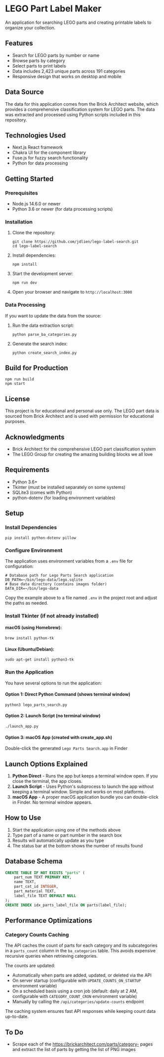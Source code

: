 <!-- @format -->

# LEGO Part Label Maker

An application for searching LEGO parts and creating printable labels to organize your collection.

## Features

- Search for LEGO parts by number or name
- Browse parts by category
- Select parts to print labels
- Data includes 2,423 unique parts across 191 categories
- Responsive design that works on desktop and mobile

## Data Source

The data for this application comes from the Brick Architect website, which provides a comprehensive classification system for LEGO parts. The data was extracted and processed using Python scripts included in this repository.

## Technologies Used

- Next.js React framework
- Chakra UI for the component library
- Fuse.js for fuzzy search functionality
- Python for data processing

## Getting Started

### Prerequisites

- Node.js 14.6.0 or newer
- Python 3.6 or newer (for data processing scripts)

### Installation

1. Clone the repository:

   ```
   git clone https://github.com/jdlien/lego-label-search.git
   cd lego-label-search
   ```

2. Install dependencies:

   ```
   npm install
   ```

3. Start the development server:

   ```
   npm run dev
   ```

4. Open your browser and navigate to `http://localhost:3000`

### Data Processing

If you want to update the data from the source:

1. Run the data extraction script:

   ```
   python parse_ba_categories.py
   ```

2. Generate the search index:
   ```
   python create_search_index.py
   ```

## Build for Production

```
npm run build
npm start
```

## License

This project is for educational and personal use only. The LEGO part data is sourced from Brick Architect and is used with permission for educational purposes.

## Acknowledgments

- Brick Architect for the comprehensive LEGO part classification system
- The LEGO Group for creating the amazing building blocks we all love

## Requirements

- Python 3.6+
- Tkinter (must be installed separately on some systems)
- SQLite3 (comes with Python)
- python-dotenv (for loading environment variables)

## Setup

### Install Dependencies

```
pip install python-dotenv pillow
```

### Configure Environment

The application uses environment variables from a `.env` file for configuration:

```
# Database path for Lego Parts Search application
DB_PATH=~/bin/lego-data/lego.sqlite
# Base data directory (contains images folder)
DATA_DIR=~/bin/lego-data
```

Copy the example above to a file named `.env` in the project root and adjust the paths as needed.

### Install Tkinter (if not already installed)

#### macOS (using Homebrew):

```
brew install python-tk
```

#### Linux (Ubuntu/Debian):

```
sudo apt-get install python3-tk
```

### Run the Application

You have several options to run the application:

#### Option 1: Direct Python Command (shows terminal window)

```
python3 lego_parts_search.py
```

#### Option 2: Launch Script (no terminal window)

```
./launch_app.py
```

#### Option 3: macOS App (created with create_app.sh)

Double-click the generated `Lego Parts Search.app` in Finder

## Launch Options Explained

1. **Python Direct** - Runs the app but keeps a terminal window open. If you close the terminal, the app closes.
2. **Launch Script** - Uses Python's subprocess to launch the app without keeping a terminal window. Simple and works on most platforms.
3. **macOS App** - A proper macOS application bundle you can double-click in Finder. No terminal window appears.

## How to Use

1. Start the application using one of the methods above
2. Type part of a name or part number in the search box
3. Results will automatically update as you type
4. The status bar at the bottom shows the number of results found

## Database Schema

```sql
CREATE TABLE IF NOT EXISTS "parts" (
    part_num TEXT PRIMARY KEY,
    name TEXT,
    part_cat_id INTEGER,
    part_material TEXT,
    label_file TEXT DEFAULT NULL
);
CREATE INDEX idx_parts_label_file ON parts(label_file);
```

## Performance Optimizations

### Category Counts Caching

The API caches the count of parts for each category and its subcategories in a `parts_count` column in the `ba_categories` table. This avoids expensive recursive queries when retrieving categories.

The counts are updated:

- Automatically when parts are added, updated, or deleted via the API
- On server startup (configurable with `UPDATE_COUNTS_ON_STARTUP` environment variable)
- On a scheduled basis using a cron job (default: daily at 2 AM, configurable with `CATEGORY_COUNT_CRON` environment variable)
- Manually by calling the `/api/categories/update-counts` endpoint

The caching system ensures fast API responses while keeping count data up-to-date.

## To Do

- Scrape each of the https://brickarchitect.com/parts/category-<number> pages and extract the list of parts by getting the list of PNG images
